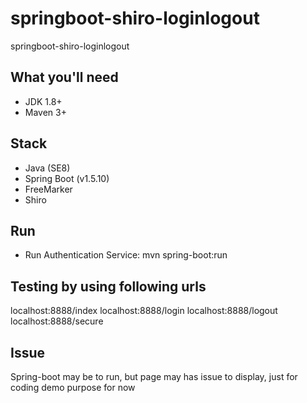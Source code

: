 # springboot-shiro-loginlogout
springboot-shiro-loginlogout

## What you'll need
- JDK 1.8+
- Maven 3+

## Stack
- Java (SE8)
- Spring Boot (v1.5.10)
- FreeMarker
- Shiro

## Run
- Run Authentication Service: mvn spring-boot:run

## Testing by using following urls
localhost:8888/index
localhost:8888/login
localhost:8888/logout
localhost:8888/secure

## Issue
Spring-boot may be to run, but page may has issue to display, just for coding demo purpose for now
